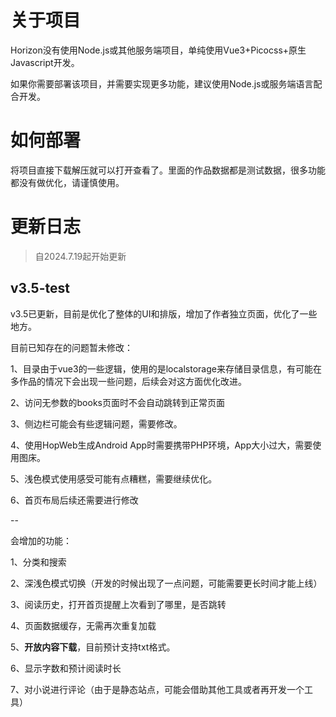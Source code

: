 # 关于项目
Horizon没有使用Node.js或其他服务端项目，单纯使用Vue3+Picocss+原生Javascript开发。

如果你需要部署该项目，并需要实现更多功能，建议使用Node.js或服务端语言配合开发。

# 如何部署
将项目直接下载解压就可以打开查看了。里面的作品数据都是测试数据，很多功能都没有做优化，请谨慎使用。

# 更新日志
> 自2024.7.19起开始更新

## v3.5-test
v3.5已更新，目前是优化了整体的UI和排版，增加了作者独立页面，优化了一些地方。

目前已知存在的问题暂未修改：

1、目录由于vue3的一些逻辑，使用的是localstorage来存储目录信息，有可能在多作品的情况下会出现一些问题，后续会对这方面优化改进。

2、访问无参数的books页面时不会自动跳转到正常页面 

3、侧边栏可能会有些逻辑问题，需要修改。

4、使用HopWeb生成Android App时需要携带PHP环境，App大小过大，需要使用图床。

5、浅色模式使用感受可能有点糟糕，需要继续优化。

6、首页布局后续还需要进行修改

--

会增加的功能：

1、分类和搜索

2、深浅色模式切换（开发的时候出现了一点问题，可能需要更长时间才能上线）

3、阅读历史，打开首页提醒上次看到了哪里，是否跳转

4、页面数据缓存，无需再次重复加载

5、**开放内容下载**，目前预计支持txt格式。

6、显示字数和预计阅读时长

7、对小说进行评论（由于是静态站点，可能会借助其他工具或者再开发一个工具）